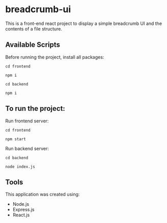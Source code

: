 # breadcrumb-ui


This is a front-end react project to display a simple breadcrumb UI and the contents of a file structure.


## Available Scripts

Before running the project, install all packages:

`cd frontend`

`npm i`

`cd backend`

`npm i`


## To run the project:


Run frontend server:

`cd frontend`

`npm start`


Run backend server:

`cd backend`

`node index.js`


## Tools

This application was created using:
- Node.js
- Express.js
- React.js
